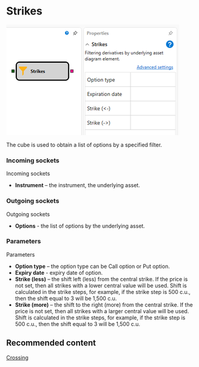 # Strikes

![Designer Derivatives 00](../images/Designer_Derivatives_00.png)

The cube is used to obtain a list of options by a specified filter.

### Incoming sockets

Incoming sockets

- **Instrument** – the instrument, the underlying asset.

### Outgoing sockets

Outgoing sockets

- **Options** \- the list of options by the underlying asset.

### Parameters

Parameters

- **Option type** – the option type can be Call option or Put option.
- **Expiry date** \- expiry date of option.
- **Strike (less)** – the shift left (less) from the central strike. If the price is not set, then all strikes with a lower central value will be used. Shift is calculated in the strike steps, for example, if the strike step is 500 c.u., then the shift equal to 3 will be 1,500 c.u.
- **Strike (more)** – the shift to the right (more) from the central strike. If the price is not set, then all strikes with a larger central value will be used. Shift is calculated in the strike steps, for example, if the strike step is 500 c.u., then the shift equal to 3 will be 1,500 c.u.

## Recommended content

[Crossing](Designer_Crossing.md)
